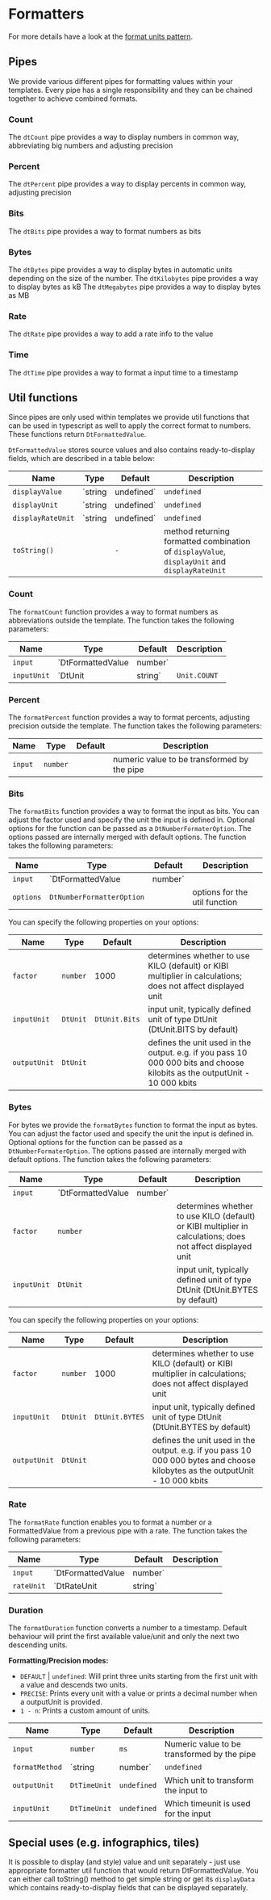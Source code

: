 # Formatters

For more details have a look at the [format units pattern](/patterns/units).

## Pipes

We provide various different pipes for formatting values within your templates.
Every pipe has a single responsibility and they can be chained together to
achieve combined formats.

### Count

The `dtCount` pipe provides a way to display numbers in common way, abbreviating
big numbers and adjusting precision

<ba-live-example name="DtExampleFormattersCount"></ba-live-example>

### Percent

The `dtPercent` pipe provides a way to display percents in common way, adjusting
precision

<ba-live-example name="DtExampleFormattersPercent"></ba-live-example>

### Bits

The `dtBits` pipe provides a way to format numbers as bits

<ba-live-example name="DtExampleFormattersBits"></ba-live-example>

### Bytes

The `dtBytes` pipe provides a way to display bytes in automatic units depending
on the size of the number. The `dtKilobytes` pipe provides a way to display
bytes as kB The `dtMegabytes` pipe provides a way to display bytes as MB

<ba-live-example name="DtExampleFormattersBytes"></ba-live-example>

### Rate

The `dtRate` pipe provides a way to add a rate info to the value

<ba-live-example name="DtExampleFormattersRate"></ba-live-example>

### Time

The `dtTime` pipe provides a way to format a input time to a timestamp

<ba-live-example name="DtExampleFormattersTime"></ba-live-example>

## Util functions

Since pipes are only used within templates we provide util functions that can be
used in typescript as well to apply the correct format to numbers. These
functions return `DtFormattedValue`.

`DtFormattedValue` stores source values and also contains ready-to-display
fields, which are described in a table below:

| Name              | Type                 | Default     | Description                                                                                   |
| ----------------- | -------------------- | ----------- | --------------------------------------------------------------------------------------------- |
| `displayValue`    | `string | undefined` | `undefined` | value to be displayed                                                                         |
| `displayUnit`     | `string | undefined` | `undefined` | unit representation to be displayed                                                           |
| `displayRateUnit` | `string | undefined` | `undefined` | rate unit representation to be displayed                                                      |
| `toString()`      |                      | `-`         | method returning formatted combination of `displayValue`, `displayUnit` and `displayRateUnit` |

### Count

The `formatCount` function provides a way to format numbers as abbreviations
outside the template. The function takes the following parameters:

| Name        | Type                        | Default      | Description                                                                                                                     |
| ----------- | --------------------------- | ------------ | ------------------------------------------------------------------------------------------------------------------------------- |
| `input`     | `DtFormattedValue | number` |              | numeric value to be transformed by the pipe                                                                                     |
| `inputUnit` | `DtUnit | string`           | `Unit.COUNT` | input unit, if not default - displayed together with the formatted value; does not yet support plurals and internationalization |

### Percent

The `formatPercent` function provides a way to format percents, adjusting
precision outside the template. The function takes the following parameters:

| Name    | Type     | Default | Description                                 |
| ------- | -------- | ------- | ------------------------------------------- |
| `input` | `number` |         | numeric value to be transformed by the pipe |

### Bits

The `formatBits` function provides a way to format the input as bits. You can
adjust the factor used and specify the unit the input is defined in. Optional
options for the function can be passed as a `DtNumberFormaterOption`. The
options passed are internally merged with default options. The function takes
the following parameters:

| Name      | Type                        | Default | Description                                 |
| --------- | --------------------------- | ------- | ------------------------------------------- |
| `input`   | `DtFormattedValue | number` |         | numeric value to be transformed by the pipe |
| `options` | `DtNumberFormatterOption`   |         | options for the util function               |

You can specify the following properties on your options:

| Name         | Type     | Default       | Description                                                                                                                |
| ------------ | -------- | ------------- | -------------------------------------------------------------------------------------------------------------------------- |
| `factor`     | `number` | 1000          | determines whether to use KILO (default) or KIBI multiplier in calculations; does not affect displayed unit                |
| `inputUnit`  | `DtUnit` | `DtUnit.Bits` | input unit, typically defined unit of type DtUnit (DtUnit.BITS by default)                                                 |
| `outputUnit` | `DtUnit` |               | defines the unit used in the output. e.g. if you pass 10 000 000 bits and choose kilobits as the outputUnit - 10 000 kbits |

### Bytes

For bytes we provide the `formatBytes` function to format the input as bytes.
You can adjust the factor used and specify the unit the input is defined in.
Optional options for the function can be passed as a `DtNumberFormaterOption`.
The options passed are internally merged with default options. The function
takes the following parameters:

| Name        | Type                        | Default | Description                                                                                                 |
| ----------- | --------------------------- | ------- | ----------------------------------------------------------------------------------------------------------- |
| `input`     | `DtFormattedValue | number` |         | numeric value to be transformed by the pipe                                                                 |
| `factor`    | `number`                    |         | determines whether to use KILO (default) or KIBI multiplier in calculations; does not affect displayed unit |
| `inputUnit` | `DtUnit`                    |         | input unit, typically defined unit of type DtUnit (DtUnit.BYTES by default)                                 |

You can specify the following properties on your options:

| Name         | Type     | Default        | Description                                                                                                                  |
| ------------ | -------- | -------------- | ---------------------------------------------------------------------------------------------------------------------------- |
| `factor`     | `number` | 1000           | determines whether to use KILO (default) or KIBI multiplier in calculations; does not affect displayed unit                  |
| `inputUnit`  | `DtUnit` | `DtUnit.BYTES` | input unit, typically defined unit of type DtUnit (DtUnit.BYTES by default)                                                  |
| `outputUnit` | `DtUnit` |                | defines the unit used in the output. e.g. if you pass 10 000 000 bytes and choose kilobytes as the outputUnit - 10 000 kbits |

### Rate

The `formatRate` function enables you to format a number or a FormattedValue
from a previous pipe with a rate. The function takes the following parameters:

| Name       | Type                        | Default | Description                                 |
| ---------- | --------------------------- | ------- | ------------------------------------------- |
| `input`    | `DtFormattedValue | number` |         | numeric value to be transformed by the pipe |
| `rateUnit` | `DtRateUnit | string`       |         | rate unit                                   |

### Duration

The `formatDuration` function converts a number to a timestamp. Default
behaviour will print the first available value/unit and only the next two
descending units.

**Formatting/Precision modes:**

- `DEFAULT` | `undefined`: Will print three units starting from the first unit
  with a value and descends two units.
- `PRECISE`: Prints every unit with a value or prints a decimal number when a
  outputUnit is provided.
- `1 - n`: Prints a custom amount of units.

| Name           | Type              | Default     | Description                                                  |
| -------------- | ----------------- | ----------- | ------------------------------------------------------------ |
| `input`        | `number`          | `ms`        | Numeric value to be transformed by the pipe                  |
| `formatMethod` | `string | number` | `undefined` | Formatting/Precision mode controlling the output of the pipe |
| `outputUnit`   | `DtTimeUnit`      | `undefined` | Which unit to transform the input to                         |
| `inputUnit`    | `DtTimeUnit`      | `undefined` | Which timeunit is used for the input                         |

## Special uses (e.g. infographics, tiles)

It is possible to display (and style) value and unit separately - just use
appropriate formatter util function that would return DtFormattedValue. You can
either call toString() method to get simple string or get its `displayData`
which contains ready-to-display fields that can be displayed separately.
